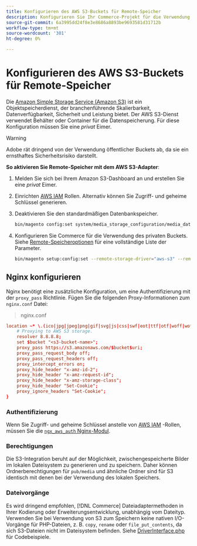 ```yaml
---
title: Konfigurieren des AWS S3-Buckets für Remote-Speicher
description: Konfigurieren Sie Ihr Commerce-Projekt für die Verwendung des AWS S3-Speicherdienstes für Remote-Speicher.
source-git-commit: 6a3995dd24f8e3e8686a8893be9693581d31712b
workflow-type: tm+mt
source-wordcount: '301'
ht-degree: 0%

---
```


# Konfigurieren des AWS S3-Buckets für Remote-Speicher

Die [Amazon Simple Storage Service (Amazon S3)][AWS S3] ist ein Objektspeicherdienst, der branchenführende Skalierbarkeit, Datenverfügbarkeit, Sicherheit und Leistung bietet. Der AWS S3-Dienst verwendet Behälter oder Container für die Datenspeicherung. Für diese Konfiguration müssen Sie eine _privat_ Eimer.

>[!WARNING]
>
>Adobe rät dringend von der Verwendung öffentlicher Buckets ab, da sie ein ernsthaftes Sicherheitsrisiko darstellt.

**So aktivieren Sie Remote-Speicher mit dem AWS S3-Adapter**:

1. Melden Sie sich bei Ihrem Amazon S3-Dashboard an und erstellen Sie eine _privat_ Eimer.

1. Einrichten [AWS IAM] Rollen. Alternativ können Sie Zugriff- und geheime Schlüssel generieren.

1. Deaktivieren Sie den standardmäßigen Datenbankspeicher.

   ```bash
   bin/magento config:set system/media_storage_configuration/media_database 0
   ```

1. Konfigurieren Sie Commerce für die Verwendung des privaten Buckets. Siehe [Remote-Speicheroptionen](remote-storage.md#remote-storage-options) für eine vollständige Liste der Parameter.

   ```bash
   bin/magento setup:config:set --remote-storage-driver="aws-s3" --remote-storage-bucket="<bucket-name>" --remote-storage-region="<region-name>" --remote-storage-prefix="<optional-prefix>" --remote-storage-key=<optional-access-key> --remote-storage-secret=<optional-secret-key> -n
   ```

## Nginx konfigurieren

Nginx benötigt eine zusätzliche Konfiguration, um eine Authentifizierung mit der `proxy_pass` Richtlinie. Fügen Sie die folgenden Proxy-Informationen zum `nginx.conf` Datei:

>nginx.conf

```conf
location ~* \.(ico|jpg|jpeg|png|gif|svg|js|css|swf|eot|ttf|otf|woff|woff2)$ {
    # Proxying to AWS S3 storage.
    resolver 8.8.8.8;
    set $bucket "<s3-bucket-name>";
    proxy_pass https://s3.amazonaws.com/$bucket$uri;
    proxy_pass_request_body off;
    proxy_pass_request_headers off;
    proxy_intercept_errors on;
    proxy_hide_header "x-amz-id-2";
    proxy_hide_header "x-amz-request-id";
    proxy_hide_header "x-amz-storage-class";
    proxy_hide_header "Set-Cookie";
    proxy_ignore_headers "Set-Cookie";
}
```

### Authentifizierung

Wenn Sie Zugriff- und geheime Schlüssel anstelle von [AWS IAM] -Rollen, müssen Sie die [`ngx_aws_auth` Nginx-Modul][ngx repo].

### Berechtigungen

Die S3-Integration beruht auf der Möglichkeit, zwischengespeicherte Bilder im lokalen Dateisystem zu generieren und zu speichern. Daher können Ordnerberechtigungen für `pub/media` und ähnliche Ordner sind für S3 identisch mit denen bei der Verwendung des lokalen Speichers.

### Dateivorgänge

Es wird dringend empfohlen, [!DNL Commerce] Dateiadaptermethoden in Ihrer Kodierung oder Erweiterungsentwicklung, unabhängig vom Dateityp. Verwenden Sie bei Verwendung von S3 zum Speichern keine nativen I/O-Vorgänge für PHP-Dateien, z. B. `copy`, `rename` oder `file_put_contents`, da sich S3-Dateien nicht im Dateisystem befinden. Siehe [DriverInterface.php] für Codebeispiele.

<!-- link definitions -->

[AWS S3]: https://aws.amazon.com/s3
[AWS IAM]: https://aws.amazon.com/iam/
[ngx repo]: https://github.com/anomalizer/ngx_aws_auth
[DriverInterface.php]: https://github.com/magento/magento2/blob/2.4-develop/lib/internal/Magento/Framework/Filesystem/DriverInterface.php#L18
